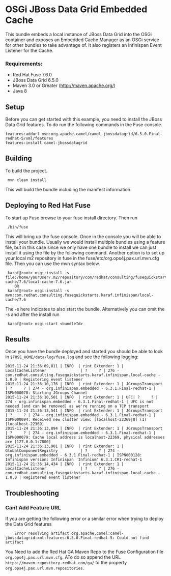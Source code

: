 OSGi JBoss Data Grid Embedded Cache
====================================
This bundle embeds a local instance of JBoss Data Grid into the OSGi container and exposes an Embedded Cache Manager as an OSGi service for other bundles to take advantage of. It also registers an Infinispan Event Listener for the Cache.

### Requirements: ###

 * Red Hat Fuse 7.6.0
 * JBoss Data Grid 6.5.0
 * Maven 3.0 or Greater (http://maven.apache.org/)
 * Java 8

Setup
-----------------------
Before you can get started with this example, you need to install the JBoss Data Grid features. To do run the following commands in the Fuse console.

    features:addurl mvn:org.apache.camel/camel-jbossdatagrid/6.5.0.Final-redhat-5/xml/features
    features:install camel-jbossdatagrid

Building
-----------------------
To build the project.

     mvn clean install

This will build the bundle including the manifest information.

Deploying to Red Hat Fuse
-----------------------

To start up Fuse browse to your fuse install directory. Then run

     /bin/fuse

This will bring up the fuse console. Once in the console you will be able to install your bundle. Usually we would install multiple bundles using a feature file, but in this case since we only have one bundle to install we can just install it using the file by the following command. Another option is to set up your local m2 repository in fuse in the fuse/etc/org.ops4j.pax.url.mvn.cfg file. Then you can use the mvn syntax below.

     karaf@root> osgi:install -s file:/home/yourUser/.m2/repository/com/redhat/consulting/fusequickstarts/karaf/infinispan/local-cache/7.6/local-cache-7.6.jar
        OR
     karaf@root> osgi:install -s mvn:com.redhat.consulting.fusequickstarts.karaf.infinispan/local-cache/7.6

 The -s here indicates to also start the bundle.  Alternatively you can omit the -s and after the install run

     karaf@root> osgi:start <bundleId>

Results
-----------------------
Once you have the bundle deployed and started you should be able to look in `$FUSE_HOME/data/log/fuse.log` and see the following logging:

    2015-11-24 21:36:09,811 | INFO  | rint Extender: 1 | LocalCacheListener               | ?     ? | 276 - com.redhat.consulting.fusequickstarts.karaf.infinispan.local-cache - 1.0.0 | Registering event listener
    2015-11-24 21:36:10,176 | INFO  | rint Extender: 1 | JGroupsTransport                 | ?     ? | 274 - org.infinispan.embedded - 6.3.1.Final-redhat-1 | ISPN000078: Starting JGroups Channel
    2015-11-24 21:36:10,501 | INFO  | rint Extender: 1 | UFC| ?     ? | 274 - org.infinispan.embedded - 6.3.1.Final-redhat-1 | UFC is not needed (and can be removed) as we're running on a TCP transport
    2015-11-24 21:36:13,541 | INFO  | rint Extender: 1 | JGroupsTransport                 | ?     ? | 274 - org.infinispan.embedded - 6.3.1.Final-redhat-1 | ISPN000094: Received new cluster view: [localhost-22369|0] (1) [localhost-22369]
    2015-11-24 21:36:13,894 | INFO  | rint Extender: 1 | JGroupsTransport                 | ?     ? | 274 - org.infinispan.embedded - 6.3.1.Final-redhat-1 | ISPN000079: Cache local address is localhost-22369, physical addresses are [127.0.0.1:7800]
    2015-11-24 21:36:13,901 | INFO  | rint Extender: 1 | GlobalComponentRegistry          | ?     ? | 274 - org.infinispan.embedded - 6.3.1.Final-redhat-1 | ISPN000128: Infinispan version: Infinispan 'Infinium' 6.3.1.CR1-redhat-1
    2015-11-24 21:36:14,434 | INFO  | rint Extender: 1 | LocalCacheListener               | ?     ? | 276 - com.redhat.consulting.fusequickstarts.karaf.infinispan.local-cache - 1.0.0 | Registered event listener

Troubleshooting
-----------------------

### Cant Add Feature URL ###
If you are getting the following error or a similar error when trying to deploy the Data Grid features

    	Error resolving artifact org.apache.camel:camel-jbossdatagrid:xml:features:6.5.0.Final-redhat-5: Could not find artifact

You Need to add the Red Hat GA Maven Repo to the Fuse Configuration file `org.ops4j.pax.url.mvn.cfg`. ATo do so append the URL `https://maven.repository.redhat.com/ga/` to the property `org.ops4j.pax.url.mvn.repositories`.
